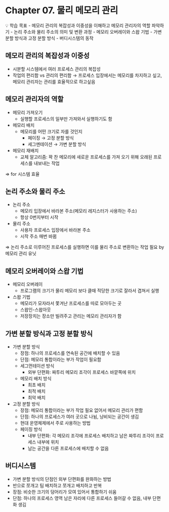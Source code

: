 # Chapter 07. 물리 메모리 관리

<aside>
💡 학습 목표
- 메모리 관리의 복잡성과 이중성을 이해하고 메모리 관리자의 역할 파악하기
- 논리 주소와 물리 주소의 의미 및 변환 과정
- 메모리 오버레이와 스왑 기법
- 가변 분할 방식과 고정 분할 방식
- 버디시스템의 동작

</aside>

## 메모리 관리의 복잡성과 이중성

- 시분할 시스템에서 여러 프로세스 관리의 복잡성
- 작업의 편리함 vs 관리의 편리함
  → 프로세스 입장에서는 메모리를 차지하고 싶고, 메모리 관리자는 관리를 효율적으로 하고싶음

## 메모리 관리자의 역할

- 메모리 가져오기
  - 실행할 프로세스의 일부만 가져와서 실행하기도 함
- 메모리 배치
  - 메모리를 어떤 크기로 자를 것인지
    - 페이징 → 고정 분할 방식
    - 세그멘테이션 → 가변 분할 방식
- 메모리 재배치
  - 교체 알고리즘: 꽉 찬 메모리에 새로운 프로세스를 가져 오기 위해 오래된 프로세스를 내보내는 작업

⇒ for 시스템 효율

## 논리 주소와 물리 주소

- 논리 주소
  - 메모리 입장에서 바라본 주소(메모리 레지스터가 사용하는 주소)
  - 항상 0번지부터 시작
- 물리 주소
  - 사용자 프로세스 입장에서 바라본 주소
  - 시작 주소 매번 바뀜

⇒ 논리 주소로 이루어진 프로세스를 실행하면 이를 물리 주소로 변환하는 작업 필요 by 메모리 관리 유닛

## 메모리 오버레이와 스왑 기법

- 메모리 오버레이
  - 프로그램의 크기가 물리 메모리 보다 클때 적당한 크기로 잘라서 겹쳐서 실행
- 스왑 기법
  - 메모리가 모자라서 쫓겨난 프로세스를 따로 모아두는 곳
  - 스왑인-스왑아웃
  - 저장장치는 장소만 빌려주고 관리는 메모리 관리자가 함

## 가변 분할 방식과 고정 분할 방식

- 가변 분할 방식
  - 장점: 하나의 프로세스를 연속된 공간에 배치할 수 있음
  - 단점: 메모리 통합이라는 부가 작업이 필요함
  - 세그먼테이션 방식
    - 외부 단편화: 짜투리 메모리 조각이 프로세스 바깥쪽에 위치
  - 메모리 배치 방식
    - 최초 배치
    - 최적 배치
    - 최악 배치
- 고정 분할 방식
  - 장점: 메모리 통합이라는 부가 작업 필요 없어서 메모리 관리가 편함
  - 단점: 하나의 프로세스가 여러 곳으로 나뉨, 낭비되는 공간이 생김
  - 현대 운영체제에서 주로 사용하는 방법
  - 페이징 방식
    - 내부 단편화: 각 메모리 조각에 프로세스 배치하고 남은 짜투리 조각이 프로세스 내부에 위치
    - 남는 공간을 다른 프로세스에 배치할 수 없음

## 버디시스템

- 가변 분할 방식의 단점인 외부 단편화를 완화하는 방법
- 반으로 쪼개고 팀 배치하고 쪼개고 배치하고 반복
- 장점: 비슷한 크기의 덩어리가 모여 있어서 통합하기 쉬움
- 단점: 하나의 프로세스 영역 남은 자리에 다른 프로세스 들어갈 수 없음, 내부 단편화 생김
